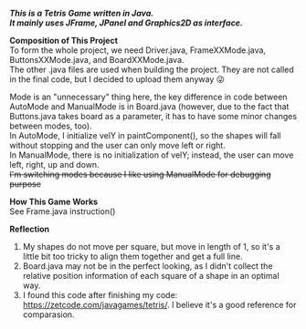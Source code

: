 ***This is a Tetris Game written in Java.  
It mainly uses JFrame, JPanel and Graphics2D as interface.***

**Composition of This Project**  
To form the whole project, we need Driver.java, FrameXXMode.java, ButtonsXXMode.java, and BoardXXMode.java.  
The other .java files are used when building the project. They are not called in the final code, but I decided to upload them anyway 😜  

Mode is an "unnecessary" thing here, the key difference in code between AutoMode and ManualMode is in Board.java (however, due to the fact that Buttons.java takes board as a parameter, it has to have some minor changes between modes, too).  
In AutoMode, I initialize velY in paintComponent(), so the shapes will fall without stopping and the user can only move left or right.  
In ManualMode, there is no initialization of velY; instead, the user can move left, right, up and down.  
~~I'm switching modes because I like using ManualMode for debugging purpose~~  

**How This Game Works**  
See Frame.java instruction()  

**Reflection**  
1. My shapes do not move per square, but move in length of 1, so it's a little bit too tricky to align them together and get a full line.  
2. Board.java may not be in the perfect looking, as I didn't collect the relative position information of each square of a shape in an optimal way.  
3. I found this code after finishing my code: https://zetcode.com/javagames/tetris/. I believe it's a good reference for comparasion.
